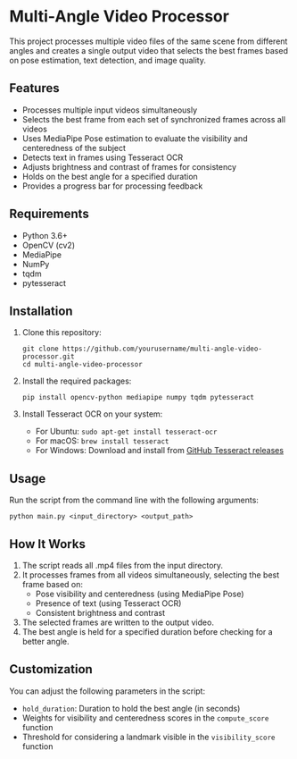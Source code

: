 # Multi-Angle Video Processor

This project processes multiple video files of the same scene from different angles and creates a single output video that selects the best frames based on pose estimation, text detection, and image quality.

## Features

- Processes multiple input videos simultaneously
- Selects the best frame from each set of synchronized frames across all videos
- Uses MediaPipe Pose estimation to evaluate the visibility and centeredness of the subject
- Detects text in frames using Tesseract OCR
- Adjusts brightness and contrast of frames for consistency
- Holds on the best angle for a specified duration
- Provides a progress bar for processing feedback

## Requirements

- Python 3.6+
- OpenCV (cv2)
- MediaPipe
- NumPy
- tqdm
- pytesseract

## Installation

1. Clone this repository:
   ```
   git clone https://github.com/yourusername/multi-angle-video-processor.git
   cd multi-angle-video-processor
   ```

2. Install the required packages:
   ```
   pip install opencv-python mediapipe numpy tqdm pytesseract
   ```

3. Install Tesseract OCR on your system:
   - For Ubuntu: `sudo apt-get install tesseract-ocr`
   - For macOS: `brew install tesseract`
   - For Windows: Download and install from [GitHub Tesseract releases](https://github.com/UB-Mannheim/tesseract/wiki)

## Usage

Run the script from the command line with the following arguments:

```
python main.py <input_directory> <output_path>
```

## How It Works

1. The script reads all .mp4 files from the input directory.
2. It processes frames from all videos simultaneously, selecting the best frame based on:
   - Pose visibility and centeredness (using MediaPipe Pose)
   - Presence of text (using Tesseract OCR)
   - Consistent brightness and contrast
3. The selected frames are written to the output video.
4. The best angle is held for a specified duration before checking for a better angle.

## Customization

You can adjust the following parameters in the script:

- `hold_duration`: Duration to hold the best angle (in seconds)
- Weights for visibility and centeredness scores in the `compute_score` function
- Threshold for considering a landmark visible in the `visibility_score` function
